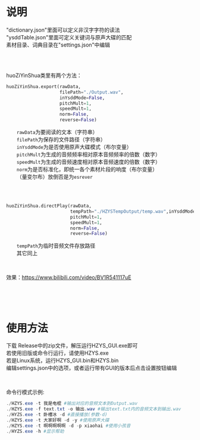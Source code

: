 # 说明

"dictionary.json"里面可以定义非汉字字符的读法<br>
"ysddTable.json"里面可定义关键词与原声大碟的匹配<br>
素材目录、词典目录在"settings.json"中编辑


<br><br>

huoZiYinShua类里有两个方法：
```python
huoZiYinShua.export(rawData,
                    filePath="./Output.wav",
                    inYsddMode=False,
                    pitchMult=1,
                    speedMult=1,
                    norm=False,
                    reverse=False)
```
&emsp;&emsp;`rawData`为要阅读的文本（字符串）<br>
&emsp;&emsp;`filePath`为保存的文件路径（字符串）<br>
&emsp;&emsp;`inYsddMode`为是否使用原声大碟模式（布尔变量）<br>
&emsp;&emsp;`pitchMult`为生成的音频频率相对原本音频频率的倍数（数字）<br>
&emsp;&emsp;`speedMult`为生成的音频速度相对原本音频速度的倍数（数字）<br>
&emsp;&emsp;`norm`为是否标准化，即统一各个素材片段的响度（布尔变量）<br>
&emsp;&emsp;（量变尔布）放倒否是为`esrever`

<br><br>


```python
huoZiYinShua.directPlay(rawData,
                        tempPath="./HZYSTempOutput/temp.wav",inYsddMode=False,
                        pitchMult=1,
                        speedMult=1,
                        norm=False,
                        reverse=False)
```
&emsp;&emsp;`tempPath`为临时音频文件存放路径<br>
&emsp;&emsp;其它同上

<br>

效果：https://www.bilibili.com/video/BV1R541117uE

<br><br><br>




# 使用方法

下载 Release中的zip文件，解压运行HZYS_GUI.exe即可<br>
若使用旧版或命令行运行，请使用HZYS.exe<br>
若是Linux系统，运行HZYS_GUI.bin和HZYS.bin<br>
编辑settings.json中的选项，或者运行带有GUI的版本后点击设置按钮编辑

<br>

命令行模式示例:

```powershell
./HZYS.exe -t 我是电棍 #输出对应的音频文本到Output.wav
./HZYS.exe -f text.txt -o 输出.wav #输出text.txt内的音频文本到输出.wav
./HYZS.exe -t 卧槽冰 -d #直接播放(参数-d)
./HZYS.exe -t 大家好啊 -d -y #使用原声大碟
./HZYS.exe -t 啊啊啊啊啊 -d -p xiaohai #使用小孩音
./HYZS.exe -h #显示帮助
```
